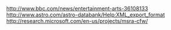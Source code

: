 http://www.bbc.com/news/entertainment-arts-36108133
http://www.astro.com/astro-databank/Help:XML_export_format
http://research.microsoft.com/en-us/projects/msra-cfw/
